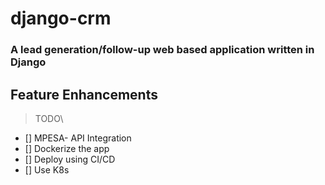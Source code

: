 # django-crm
### A lead generation/follow-up web based application written in Django

## Feature Enhancements
> TODO\
- [] MPESA- API Integration
- [] Dockerize the app
- [] Deploy using CI/CD
- [] Use K8s